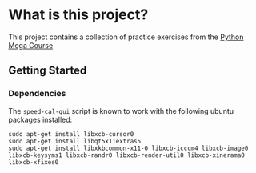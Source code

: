 # What is this project?
This project contains a collection of practice exercises from the 
[Python Mega Course](https://www.udemy.com/course/the-python-mega-course/)

## Getting Started

### Dependencies

The `speed-cal-gui` script is known to work with the following ubuntu packages 
installed:
```
sudo apt-get install libxcb-cursor0
sudo apt-get install libqt5x11extras5
sudo apt-get install libxkbcommon-x11-0 libxcb-icccm4 libxcb-image0 
libxcb-keysyms1 libxcb-randr0 libxcb-render-util0 libxcb-xinerama0 
libxcb-xfixes0
```